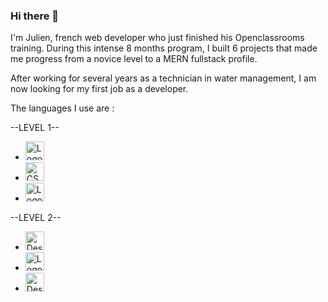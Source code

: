 ### Hi there 👋
I'm Julien, french web developer who just finished his Openclassrooms training.
During this intense 8 months program, I built 6 projects that made me progress from a novice level to a MERN fullstack profile.

After working for several years as a technician in water management, I am now looking for my first job as a developer.

The languages I use are :

--LEVEL 1--
- <img src="https://upload.wikimedia.org/wikipedia/commons/thumb/6/61/HTML5_logo_and_wordmark.svg/800px-HTML5_logo_and_wordmark.svg.png" width= "30" height= "30" alt="Logo."/>
- <img src="https://upload.wikimedia.org/wikipedia/commons/thumb/d/d5/CSS3_logo_and_wordmark.svg/langfr-800px-CSS3_logo_and_wordmark.svg.png" width= "30" height= "30" alt="CSS3 logo and wordmark.svg"/>
- <img src="https://upload.wikimedia.org/wikipedia/commons/thumb/9/99/Unofficial_JavaScript_logo_2.svg/800px-Unofficial_JavaScript_logo_2.svg.png" width= "30" height= "30" alt="Logo."/>

--LEVEL 2--
- <img src="https://upload.wikimedia.org/wikipedia/commons/thumb/a/a7/React-icon.svg/langfr-1024px-React-icon.svg.png" width= "30" height= "30" alt="Description de l&#39;image React-icon.svg."/>
- <img src="https://upload.wikimedia.org/wikipedia/commons/thumb/9/96/Sass_Logo_Color.svg/1280px-Sass_Logo_Color.svg.png" width= "30" height= "30" alt="Logo."/>
- <img src="https://upload.wikimedia.org/wikipedia/commons/thumb/d/d9/Node.js_logo.svg/langfr-1280px-Node.js_logo.svg.png" width= "30" height= "30" alt="Description de l&#39;image Node.js logo.svg."/>





<!--
**julienjamet/julienjamet** is a ✨ _special_ ✨ repository because its `README.md` (this file) appears on your GitHub profile.

Here are some ideas to get you started:

- 🔭 I’m currently working on ...
- 🌱 I’m currently learning ...
- 👯 I’m looking to collaborate on ...
- 🤔 I’m looking for help with ...
- 💬 Ask me about ...
- 📫 How to reach me: ...
- 😄 Pronouns: ...
- ⚡ Fun fact: ...
-->
